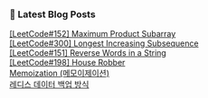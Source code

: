 

### 📕 Latest Blog Posts   

<a href ="https://gilbert9172.tistory.com/167"> [LeetCode#152] Maximum Product Subarray </a> <br><a href ="https://gilbert9172.tistory.com/166"> [LeetCode#300] Longest Increasing Subsequence </a> <br><a href ="https://gilbert9172.tistory.com/163"> [LeetCode#151] Reverse Words in a String </a> <br><a href ="https://gilbert9172.tistory.com/162"> [LeetCode#198] House Robber </a> <br><a href ="https://gilbert9172.tistory.com/161"> Memoization (메모이제이션) </a> <br><a href ="https://gilbert9172.tistory.com/160"> 레디스 데이터 백업 방식 </a> <br>
